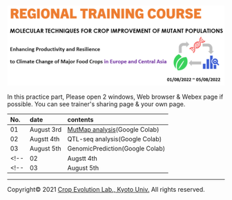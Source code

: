 <a name="section1"></a>
![title](textbook/title.png)

In this practice part, Please open 2 windows, Web browser & Webex page if possible.
You can see trainer's sharing page & your own page.

| No. | date | contents |
|:---|:---|:---|
| 01 | August 3rd | [MutMap analysis](https://colab.research.google.com/github/CropEvol/FAO_practice/blob/master/textbook/MutMap.ipynb)(Google Colab) |
| 02 | Augstt 4th | QTL-seq analysis(Google Colab) |
| 03 | August 5th | GenomicPrediction(Google Colab) |
<!-- | 02 | Augstt 4th | [QTL-seq analysis](https://colab.research.google.com/github/CropEvol/FAO_practice/blob/master/textbook/QTL_seq.ipynb)(Google Colab) | -->
<!-- | 03 | August 5th | [GenomicPrediction](https://colab.research.google.com/github/CropEvol/FAO_practice/blob/master/textbook/GenomicPrediction.ipynb)(Google Colab) | -->

---
Copyright&copy; 2021 [Crop Evolution Lab., Kyoto Univ.](http://www.crop-evolution.kais.kyoto-u.ac.jp/) All rights reserved.
